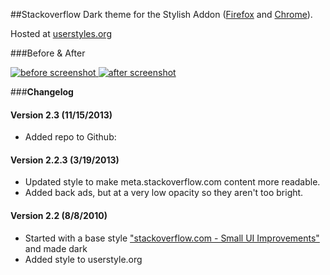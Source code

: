 ##Stackoverflow Dark theme for the Stylish Addon ([Firefox](https://addons.mozilla.org/en-US/firefox/addon/2108/) and [Chrome](https://chrome.google.com/extensions/detail/fjnbnpbmkenffdnngjfgmeleoegfcffe)).

Hosted at [userstyles.org](http://userstyles.org/styles/35345)

###Before & After

 [ ![before screenshot](http://mottie.github.com/Stackoverflow-Dark/images/before_th.jpg) ](http://mottie.github.com/Stackoverflow-Dark/images/before.jpg)
 [ ![after screenshot](http://mottie.github.com/Stackoverflow-Dark/images/after_th.jpg) ](http://mottie.github.com/Stackoverflow-Dark/images/after.jpg)

###**Changelog**

#### Version 2.3 (11/15/2013)

* Added repo to Github:

#### Version 2.2.3 (3/19/2013)

* Updated style to make meta.stackoverflow.com content more readable.
* Added back ads, but at a very low opacity so they aren't too bright.

#### Version 2.2 (8/8/2010)

* Started with a base style ["stackoverflow.com - Small UI Improvements"](http://userstyles.org/styles/10675) and made dark
* Added style to userstyle.org
